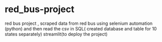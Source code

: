 # red_bus-project
red bus project , scraped data from red bus using selenium automation (python) and then read the csv in SQL( created database and table for 10 states separately) 
streamlit(to deploy the project)
